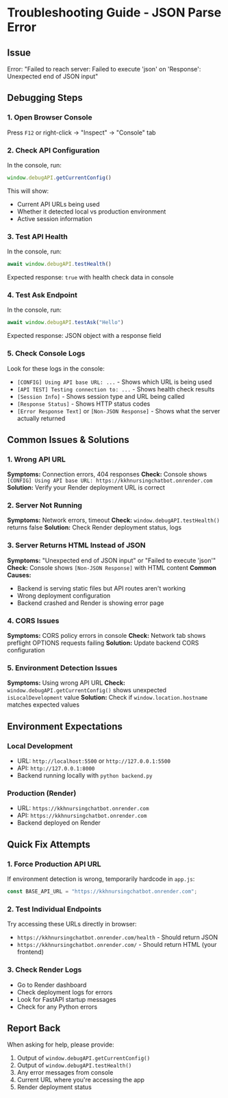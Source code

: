 # Troubleshooting Guide - JSON Parse Error

## Issue
Error: "Failed to reach server: Failed to execute 'json' on 'Response': Unexpected end of JSON input"

## Debugging Steps

### 1. Open Browser Console
Press `F12` or right-click → "Inspect" → "Console" tab

### 2. Check API Configuration
In the console, run:
```javascript
window.debugAPI.getCurrentConfig()
```

This will show:
- Current API URLs being used
- Whether it detected local vs production environment
- Active session information

### 3. Test API Health
In the console, run:
```javascript
await window.debugAPI.testHealth()
```

Expected response: `true` with health check data in console

### 4. Test Ask Endpoint
In the console, run:
```javascript
await window.debugAPI.testAsk("Hello")
```

Expected response: JSON object with a response field

### 5. Check Console Logs
Look for these logs in the console:
- `[CONFIG] Using API base URL: ...` - Shows which URL is being used
- `[API TEST] Testing connection to: ...` - Shows health check results
- `[Session Info]` - Shows session type and URL being called
- `[Response Status]` - Shows HTTP status codes
- `[Error Response Text]` or `[Non-JSON Response]` - Shows what the server actually returned

## Common Issues & Solutions

### 1. Wrong API URL
**Symptoms:** Connection errors, 404 responses
**Check:** Console shows `[CONFIG] Using API base URL: https://kkhnursingchatbot.onrender.com`
**Solution:** Verify your Render deployment URL is correct

### 2. Server Not Running
**Symptoms:** Network errors, timeout
**Check:** `window.debugAPI.testHealth()` returns false
**Solution:** Check Render deployment status, logs

### 3. Server Returns HTML Instead of JSON
**Symptoms:** "Unexpected end of JSON input" or "Failed to execute 'json'"
**Check:** Console shows `[Non-JSON Response]` with HTML content
**Common Causes:**
- Backend is serving static files but API routes aren't working
- Wrong deployment configuration
- Backend crashed and Render is showing error page

### 4. CORS Issues
**Symptoms:** CORS policy errors in console
**Check:** Network tab shows preflight OPTIONS requests failing
**Solution:** Update backend CORS configuration

### 5. Environment Detection Issues
**Symptoms:** Using wrong API URL
**Check:** `window.debugAPI.getCurrentConfig()` shows unexpected `isLocalDevelopment` value
**Solution:** Check if `window.location.hostname` matches expected values

## Environment Expectations

### Local Development
- URL: `http://localhost:5500` or `http://127.0.0.1:5500`
- API: `http://127.0.0.1:8000`
- Backend running locally with `python backend.py`

### Production (Render)
- URL: `https://kkhnursingchatbot.onrender.com`
- API: `https://kkhnursingchatbot.onrender.com`
- Backend deployed on Render

## Quick Fix Attempts

### 1. Force Production API URL
If environment detection is wrong, temporarily hardcode in `app.js`:
```javascript
const BASE_API_URL = "https://kkhnursingchatbot.onrender.com";
```

### 2. Test Individual Endpoints
Try accessing these URLs directly in browser:
- `https://kkhnursingchatbot.onrender.com/health` - Should return JSON
- `https://kkhnursingchatbot.onrender.com/` - Should return HTML (your frontend)

### 3. Check Render Logs
- Go to Render dashboard
- Check deployment logs for errors
- Look for FastAPI startup messages
- Check for any Python errors

## Report Back
When asking for help, please provide:
1. Output of `window.debugAPI.getCurrentConfig()`
2. Output of `window.debugAPI.testHealth()`
3. Any error messages from console
4. Current URL where you're accessing the app
5. Render deployment status
